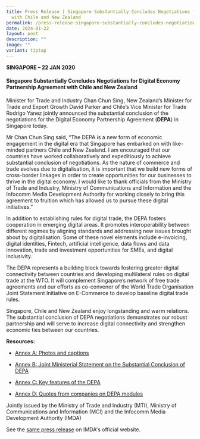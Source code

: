 ```yaml
---
title: Press Release | Singapore Substantially Concludes Negotiations for DEPA
  with Chile and New Zealand
permalink: /press-release-singapore-substantially-concludes-negotiations-for-depa-with-chile-and-new-zealand/
date: 2024-01-22
layout: post
description: ""
image: ""
variant: tiptap
---
```

<p><strong>SINGAPORE – 22 JAN 2020</strong>
</p>
<h4>Singapore Substantially Concludes Negotiations for Digital Economy Partnership Agreement with Chile and New Zealand</h4>
<p>Minister for Trade and Industry Chan Chun Sing, New Zealand’s Minister
for Trade and Export Growth David Parker and Chile’s Vice Minister for
Trade Rodrigo Yanez jointly announced the substantial conclusion of the
negotiations for the Digital Economy Partnership Agreement (<strong>DEPA</strong>)
in Singapore today.</p>
<p>Mr Chan Chun Sing said, “The DEPA is a new form of economic engagement
in the digital era that Singapore has embarked on with like-minded partners
Chile and New Zealand. I am encouraged that our countries have worked collaboratively
and expeditiously to achieve substantial conclusion of negotiations. As
the nature of commerce and trade evolves due to digitalisation, it is important
that we build new forms of cross-border linkages in order to create opportunities
for our businesses to thrive in the digital economy. I would like to thank
officials from the Ministry of Trade and Industry, Ministry of Communications
and Information and the Infocomm Media Development Authority for working
closely to bring this agreement to fruition which has allowed us to pursue
these digital initiatives.”</p>
<p>In addition to establishing rules for digital trade, the DEPA fosters
cooperation in emerging digital areas. It promotes interoperability between
different regimes by aligning standards and addressing new issues brought
about by digitalisation. Some of these novel elements include e-invoicing,
digital identities, Fintech, artificial intelligence, data flows and data
innovation, trade and investment opportunities for SMEs, and digital inclusivity.</p>
<p>The DEPA represents a building block towards fostering greater digital
connectivity between countries and developing multilateral rules on digital
trade at the WTO. It will complement Singapore’s network of free trade
agreements and our efforts as co-convener of the World Trade Organisation
Joint Statement Initiative on E-Commerce to develop baseline digital trade
rules.</p>
<p>Singapore, Chile and New Zealand enjoy longstanding and warm relations.
The substantial conclusion of DEPA negotiations demonstrates our robust
partnership and will serve to increase digital connectivity and strengthen
economic ties between our countries.</p>
<p><strong>Resources:</strong>
</p>
<ul data-tight="true" class="tight">
<li>
<p><a href="https://www.imda.gov.sg/-/media/imda/files/about/media-releases/2020/annex-a-photos-and-captions-depa.pdf" class="link__pdf" rel="noopener noreferrer nofollow" target="_blank"><u>Annex A: Photos and captions</u></a>
</p>
</li>
<li>
<p><a href="https://www.imda.gov.sg/-/media/imda/files/about/media-releases/2020/annex-b-joint-ministerial-statement-on-the-substantial-conclusion-of-depa.pdf" class="link__pdf" rel="noopener noreferrer nofollow" target="_blank"><u>Annex B: Joint Ministerial Statement on the Substantial Conclusion of DEPA</u></a>
</p>
</li>
<li>
<p><a href="https://www.imda.gov.sg/-/media/imda/files/about/media-releases/2020/annex-c-key-features-of-the-depa.pdf" class="link__pdf" rel="noopener noreferrer nofollow" target="_blank"><u>Annex C: Key features of the DEPA</u></a>
</p>
</li>
<li>
<p><a href="https://www.imda.gov.sg/-/media/imda/files/about/media-releases/2020/annex-d-quotes-from-companies-on-depa-modules.pdf" class="link__pdf" rel="noopener noreferrer nofollow" target="_blank"><u>Annex D: Quotes from companies on DEPA modules</u></a>
</p>
</li>
</ul>
<p>Jointly issued by the Ministry of Trade and Industry (MTI), Ministry of
Communications and Information (MCI) and the Infocomm Media Development
Authority (IMDA)</p>
<p></p>
<p>See the <a href="https://www.imda.gov.sg/resources/press-releases-factsheets-and-speeches/press-releases/2020/singapore-substantially-concludes-negotiations-for-digital-economy-partnership-agreement-with-chile-and-new-zealand" rel="noopener noreferrer nofollow" target="_blank">same press release</a> on
IMDA's official website.</p>
<p></p>
<p></p>